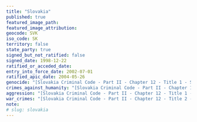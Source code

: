 ```yaml
---
title: "Slovakia"
published: true
featured_image_path:
featured_image_attribution:
geocode: SVK
iso_code: SK
territory: false
state_party: true
signed_but_not_ratified: false
signed_date: 1998-12-22
ratified_or_acceded_date:
entry_into_force_date: 2002-07-01
ratified_apic_date: 2004-05-26
genocide: "[Slovakia Criminal Code - Part II - Chapter 12 - Title 1 - Section 418](https://iccdb.hrlc.net/data/doc/458/keyword/46/)"
crimes_against_humanity: "[Slovakia Criminal Code - Part II - Chapter 12 - Title 2 - Section 432](https://iccdb.hrlc.net/data/doc/458/keyword/13/)"
aggression: "[Slovakia Criminal Code - Part II - Chapter 12 - Title 1 - Section 417](https://iccdb.hrlc.net/data/doc/458/keyword/1/)"
war_crimes: "[Slovakia Criminal Code - Part II - Chapter 12 - Title 2 - Sections 426-428, 431-435](https://iccdb.hrlc.net/data/doc/458/keyword/145/)"
note:
# slug: slovakia
---
```

